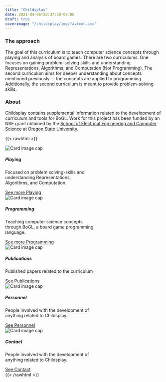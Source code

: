 ```yaml
---
title: "Childsplay"
date: 2021-04-06T20:37:58-07:00
draft: true
coverimage: "/childsplay/img/favicon.ico"
---
```


### The approach
The goal of this curriculum is to teach computer science concepts through playing and analysis of board games. There are two curriculums. One focuses on gaining problem-solving skills and understanding Representations, Algorithms, and Computation (Not Programming). The second curriculum aims for deeper understanding about concepts mentioned previously -- the concepts are applied to programming. Additionally, the second curriculum is meant to provide problem-solving skills.


### About
Childsplay contains supplemental information related to the development of curriculum and tools
for BoGL. Work for this project has been funded by an NSF grant obtained by the [School of
Electrical Engineering and Computer Science](https://eecs.oregonstate.edu/) at [Oregon State University](https://oregonstate.edu/).

<!-- Large buttons at bottom of bage/supplemental nav bar -->
{{< rawhtml >}}
    <!-- top  -->
    <div class="card-deck d-flex justify-content-center mt-4">
      <div class="row justify-content-center">
        <!-- a card  -->
        <div class="card" style="width: 18rem;">
          <img class="card-img-top" src="http://placekitten.com/350/350" alt="Card image cap">
          <div class="card-body">
            <h5 class="card-title">Playing</h5>
            <p class="card-text cp-min-txt-height">Focused on problem solving-skills and understanding Representations, Algorithms, and Computation.</p>
            <a href="./unplugged" class="btn btn-primary cp-full-button">See more Playing</a>
          </div>
        </div>
        <!-- a card  -->
        <div class="card" style="width: 18rem;">
          <img class="card-img-top" src="http://placekitten.com/250/250" alt="Card image cap">
          <div class="card-body">
            <h5 class="card-title">Programming</h5>
            <p class="card-text cp-min-txt-height">Teaching computer science concepts through BoGL, a board game programming language.</p>
            <a href="./bogl" class="btn btn-primary cp-full-button">See more Programming</a>
          </div>
        </div>
        </div>
      </div>
    </div>
    <!-- bottom  -->
    <div class="card-deck d-flex justify-content-center mt-4">
      <div class="row justify-content-center">
        <!-- a card  -->
        <div class="card" style="width: 18rem;">
          <img class="card-img-top" src="http://placekitten.com/400/400" alt="Card image cap">
          <div class="card-body">
            <h5 class="card-title">Publications</h5>
            <p class="card-text cp-min-txt-height">Published papers related to the curriculum</p>
            <a href="./publications" class="btn btn-primary cp-full-button">See Publications</a>
          </div>
        </div>
        <!-- a card  -->
        <div class="card" style="width: 18rem;">
          <img class="card-img-top" src="http://placekitten.com/550/550" alt="Card image cap">
          <div class="card-body">
            <h5 class="card-title">Personnel</h5>
            <p class="card-text cp-min-txt-height">People involved with the development of anything related to Childsplay.</p>
            <a href="./educatormaterial" class="btn btn-primary cp-full-button">See Personnel</a>
          </div>
        </div>
        <!-- a card  -->
        <div class="card" style="width: 18rem;">
          <img class="card-img-top" src="http://placekitten.com/900/900" alt="Card image cap">
          <div class="card-body">
            <h5 class="card-title">Contact</h5>
            <p class="card-text cp-min-txt-height">People involved with the development of anything related to Childsplay.</p>
            <a href="./personnel" class="btn btn-primary cp-full-button">See Contact</a>
          </div>
        </div>
{{< /rawhtml >}}
